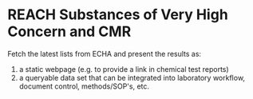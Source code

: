 # REACH Substances of Very High Concern and CMR
Fetch the latest lists from ECHA and present the results as:
1. a static webpage (e.g. to provide a link in chemical test reports)
2. a queryable data set that can be integrated into laboratory workflow, document control, methods/SOP's, etc.
